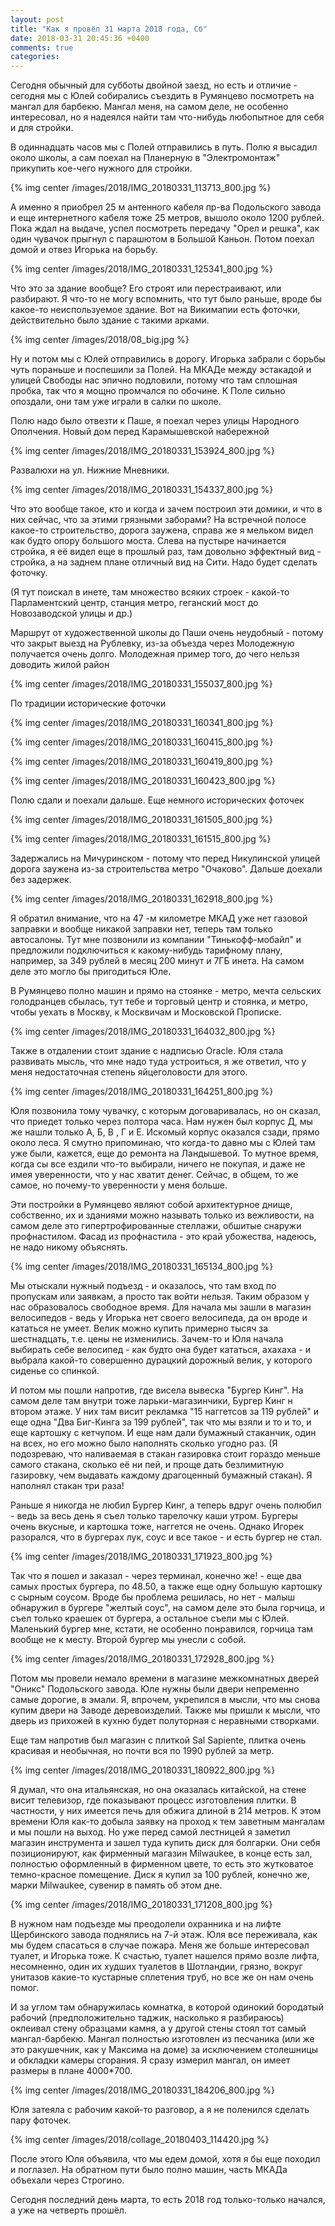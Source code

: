```yaml
---
layout: post
title: "Как я провёл 31 марта 2018 года, Сб"
date: 2018-03-31 20:45:36 +0400
comments: true
categories: 
---
```

Сегодня обычный для субботы двойной заезд, но есть и отличие - сегодня мы с Юлей собирались съездить в Румянцево посмотреть на мангал для барбекю. Мангал меня, на самом деле, не особенно интересовал, но я надеялся найти там что-нибудь любопытное для себя и для стройки.

В одиннадцать часов мы с Полей отправились в путь. Полю я высадил около школы, а сам поехал на Планерную в "Электромонтаж" прикупить кое-чего нужного для стройки. 

{% img center /images/2018/IMG_20180331_113713_800.jpg %}

А именно я приобрел 25 м антенного кабеля пр-ва Подольского завода и еще интернетного кабеля тоже 25 метров, вышоло около 1200 рублей. Пока ждал на выдаче, успел посмотреть передачу "Орел и решка", как один чувачок прыгнул с парашютом в Большой Каньон. Потом поехал домой и отвез Игорька на борьбу. 

{% img center /images/2018/IMG_20180331_125341_800.jpg %}

Что это за здание вообще? Его строят или перестраивают, или разбирают. Я что-то не могу вспомнить, что тут было раньше, вроде бы какое-то неиспользуемое здание. Вот на Викимапии есть фоточки, действительно было здание с такими арками.

{% img center /images/2018/08_big.jpg %}

Ну и потом мы с Юлей отправились в дорогу. Игорька забрали с борьбы чуть пораньше и поспешили за Полей. На МКАДе между эстакадой и  улицей Свободы нас эпично подловили, потому что там сплошная пробка, так что я мощно промчался по обочине. К Поле сильно опоздали, они там уже играли в салки по школе.

Полю надо было отвезти к Паше, я поехал через улицы Народного Ополчения. Новый дом перед Карамышевской набережной

{% img center /images/2018/IMG_20180331_153924_800.jpg %}

Развалюхи на ул. Нижние Мневники.

{% img center /images/2018/IMG_20180331_154337_800.jpg %}

Что это вообще такое, кто и когда и зачем построил эти домики, и что в них сейчас, что за этими грязными заборами? На встречной полосе какое-то строительство, дорога заужена, справа же я мельком видел как будто опору большого моста. Слева на пустыре начинается стройка, я её видел еще в прошлый раз, там довольно эффектный вид - стройка, а на заднем плане отличный вид на Сити. Надо будет сделать фоточку.

(Я тут поискал в инете, там множество всяких строек - какой-то Парламентский центр, станция метро, геганский мост до Новозаводской улицы и др.)

Маршрут от художественной школы до Паши очень неудобный - потому что закрыт выезд на Рублевку, из-за объезда через Молодежную получается очень долго. Молодежная пример того, до чего нельзя доводить жилой район

{% img center /images/2018/IMG_20180331_155037_800.jpg %}

По традиции исторические фоточки

{% img center /images/2018/IMG_20180331_160341_800.jpg %}

{% img center /images/2018/IMG_20180331_160415_800.jpg %}

{% img center /images/2018/IMG_20180331_160419_800.jpg %}

{% img center /images/2018/IMG_20180331_160423_800.jpg %}

Полю сдали и поехали дальше. Еще немного исторических фоточек

{% img center /images/2018/IMG_20180331_161505_800.jpg %}

{% img center /images/2018/IMG_20180331_161515_800.jpg %}

Задержались на Мичуринском - потому что перед Никулинской улицей дорога заужена из-за строительства метро "Очаково". Дальше доехали без задержек. 

{% img center /images/2018/IMG_20180331_162918_800.jpg %}

Я обратил внимание, что на 47 -м километре МКАД уже нет газовой заправки и вообще никакой заправки нет, теперь там только автосалоны. Тут мне позвонили из компании "Тинькофф-мобайл" и предложили подключиться к какому-нибудь тарифному плану, например, за 349 рублей в месяц 200 минут и 7ГБ инета. На самом деле это могло бы пригодиться Юле.

В Румянцево полно машин и прямо на стоянке - метро, мечта сельских голодранцев сбылась, тут тебе и торговый центр и стоянка, и метро, чтобы уехать в Москву, к Москвичам и Московской Прописке. 

{% img center /images/2018/IMG_20180331_164032_800.jpg %}

Также в отдалении стоит здание с надписью Oracle. Юля стала развивать мысль, что мне надо туда устроиться, я же ответил, что у меня недостаточная степень яйцеголовости для этого.

{% img center /images/2018/IMG_20180331_164251_800.jpg %}

Юля позвонила тому чувачку, с которым договаривалась, но он сказал, что приедет только через полтора часа. Нам нужен был корпус Д, мы же нашли только А, Б, В , Г и Е. Искомый корпус оказался сзади, прямо около леса. Я смутно припоминаю, что когда-то давно мы с Юлей там уже были, кажется, еще до ремонта на Ландышевой. То мутное время, когда сы все ездили что-то выбирали, ничего не покупая, и даже не имея уверенности, что у нас хватит денег. Сейчас, в общем, то же самое, но почему-то уверенности у меня больше.

Эти постройки в Румянцево являют собой архитектурное днище, собственно, их и зданиями можно называть только из вежливости, на самом деле это гипертрофированные стеллажи, обшитые снаружи профнастилом. Фасад из профнастила - это край убожества, надеюсь, не надо никому объяснять.

{% img center /images/2018/IMG_20180331_165134_800.jpg %}

Мы отыскали нужный подъезд - и оказалось, что там вход по пропускам или заявкам, а просто так войти нельзя. Таким образом у нас образовалось свободное время. Для начала мы зашли в магазин велосипедов - ведь у Игорька нет своего велосипеда, да он вроде и кататься не умеет. Велик можно купить примерно тысяч за шестнадцать, т.е. цены не изменились. Зачем-то и Юля начала выбирать себе велосипед - как будто она будет кататься, ахахаха - и выбрала какой-то совершенно дурацкий дорожный велик, у которого сиденье со спинкой.

И потом мы пошли напротив, где висела вывеска "Бургер Кинг". На самом деле там внутри тоже ларьки-магазинчики, Бургер Кинг н втором этаже. У них там висит рекламка "15 наггетсов за 119 рублей" и еще одна "Два Биг-Кинга за 199 рублей", так что мы взяли и то и то, и еще картошку с кетчупом. И еще нам дали бумажный стаканчик, один на всех, но его можно было наполнять сколько угодно раз. (Я подозреваю, что наливаемая в стакан газировка стоит гораздо меньше самого стакана, сколько её ни пей, и проще дать безлимитную газировку, чем выдавать каждому драгоценный бумажный стакан). Я наполнял стакан три раза!

Раньше я никогда не любил Бургер Кинг, а теперь вдруг очень полюбил - ведь за весь день я съел только тарелочку каши утром. Бургеры очень вкусные, и картошка тоже, наггется не очень. Однако Игорек разорался, что в бургерах лук, соус и все такое - и есть бургер не стал.

{% img center /images/2018/IMG_20180331_171923_800.jpg %}

Так что я пошел и заказал - через терминал, конечно же! - еще два самых простых бургера, по 48.50, а также еще одну большую картошку с сырным соусом. Вроде бы проблема решилась, но нет - малыш обнаружил в бургере "желтый соус", на самом деле это была горчица, и съел только краешек от бургера, а остальное съели мы с Юлей. Маленький бургер мне, кстати, не особенно понравился, горчица там вообще не к месту. Второй бургер мы унесли с собой.

{% img center /images/2018/IMG_20180331_172928_800.jpg %}

Потом мы провели немало времени в магазине межкомнатных дверей "Оникс" Подольского завода. Юле нужны были двери непременно самые дорогие, в эмали. Я, впрочем, укрепился в мысли, что мы снова купим двери на Заводе деревоизделий. Также мы пришли к мысли, что дверь из прихожей в кухню будет полуторная с неравными створками.

Еще там напротив был магазин с плиткой Sal Sapiente, плитка очень красивая и необычная, но почти вся по 1990 рублей за метр.

{% img center /images/2018/IMG_20180331_180922_800.jpg %}

Я думал, что она итальянская, но она оказалась китайской, на стене висит телевизор, где показывают процесс изготовления плитки. В частности, у них имеется печь для обжига длиной в 214 метров. К этом времени Юля как-то добыла заявку на проход к тем заветным мангалам и мы пошли на выход. Но уже перед самой лестницей я заметил магазин инструмента и зашел туда купить диск для болгарки. Они себя позиционируют, как фирменный магазин Milwaukee, в конце есть зал, полностью оформленный в фирменном цвете, то есть это жутковатое темно-красное помещение. Диск я купил за 100 рублей, конечно же, марки Milwaukee, сувенир в память об этом дне.

{% img center /images/2018/IMG_20180331_171208_800.jpg %}

В нужном нам подъезде мы преодолели охранника и на лифте Щербинского завода поднялись на 7-й этаж. Юля все переживала, как мы будем спасаться в случае пожара. Меня же больше интересовал туалет, и Игорька тоже. К счастью, туалет нашелся прямо возле лифта, несомненно, один их худших туалетов в Шотландии, грязно, вокруг унитазов какие-то кустарные сплетения труб, но все же он нам очень помог.

И за углом там обнаружилась комнатка, в которой одинокий бородатый рабочий (предположительно таджик, насколько я разбираюсь) оклеивал стену образцами камня, а у другой стены стоял тот самый мангал-барбекю. Мангал полностью изготовлен из песчаника (или же это ракушечник, как у Максима на доме) за исключением столешницы и обкладки камеры сгорания. Я сразу измерил мангал, он имеет размеры в плане 4000\*700.

{% img center /images/2018/IMG_20180331_184206_800.jpg %}

Юля затеяла с рабочим какой-то разговор, а я не поленился сделать пару фоточек. 

{% img center /images/2018/collage_20180403_114420.jpg %}

После этого Юля объявила, что мы едем домой, хотя я бы еще походил и поглазел. На обратном пути было полно машин, часть МКАДа объехали через Строгино. 

Сегодня последний день марта, то есть 2018 год только-только начался, а уже на четверть прошёл.